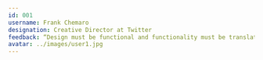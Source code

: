 ```yaml
---
id: 001
username: Frank Chemaro
designation: Creative Director at Twitter
feedback: “Design must be functional and functionality must be translated into visual aesthetics, without any reliance on gimmicks that have to be explained.”
avatar: ../images/user1.jpg
---
```

